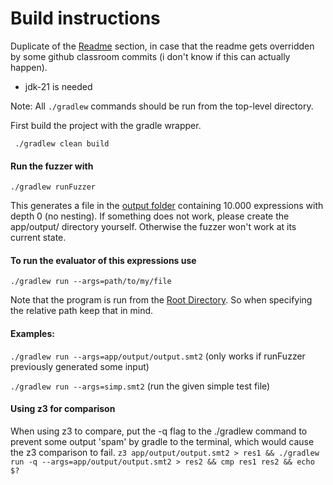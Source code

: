 # Build instructions

Duplicate of the [Readme](README.md) section, in case that the readme gets overridden by some github classroom commits (i don't know if this can actually happen).

- jdk-21 is needed

Note: All `./gradlew` commands should be run from the top-level directory.

First build the project with the gradle wrapper.

``` ./gradlew clean build```

#### Run the fuzzer with

```./gradlew runFuzzer```

This generates a file in the [output folder](app/output) containing 10.000 expressions with depth 0 (no nesting).
If something does not work, please create the app/output/ directory yourself. Otherwise the fuzzer won't work at its current state.

#### To run the evaluator of this expressions use

```./gradlew run --args=path/to/my/file```

Note that the program is run from the [Root Directory]().
So when specifying the relative path keep that in mind.

#### Examples:

```./gradlew run --args=app/output/output.smt2``` (only works if runFuzzer previously generated some input)

```./gradlew run --args=simp.smt2``` (run the given simple test file)

#### Using z3 for comparison

When using z3 to compare, put the -q flag to the ./gradlew command to prevent some output 'spam' by gradle to the terminal,
which would cause the z3 comparison to fail.
```z3 app/output/output.smt2 > res1 && ./gradlew run -q --args=app/output/output.smt2 > res2 && cmp res1 res2 && echo $?```
